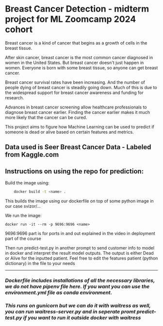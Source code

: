 # Breast Cancer Detection - midterm project for ML Zoomcamp 2024 cohort

Breast cancer is a kind of cancer that begins as a growth of cells in the breast tissue.

After skin cancer, breast cancer is the most common cancer diagnosed in women in the United States. But breast cancer doesn't just happen in women. Everyone is born with some breast tissue, so anyone can get breast cancer.

Breast cancer survival rates have been increasing. And the number of people dying of breast cancer is steadily going down. Much of this is due to the widespread support for breast cancer awareness and funding for research.

Advances in breast cancer screening allow healthcare professionals to diagnose breast cancer earlier. Finding the cancer earlier makes it much more likely that the cancer can be cured. 

This project aims to figure how Machine Learning can be used to predict if someone is dead or alive based on certain features and metrics.

## Data used is Seer Breast Cancer Data - Labeled from Kaggle.com



## Instructions on using the repo for prediction:
Build the image using: 

```bash
    docker build -t <name> .
```

This builds the <name> image using our dockerfile on top of some python image in our case svizor/...

We run the image: 

```bach
docker run -it --rm -p 9696:9696 <name>
```

9696:9696 part is for ports in and out explained in the video in deployment part of the course

Then run predict-test.py in another prompt to send customer info to model in docker and interpret the result model outputs. The output is either Dead or Alive for the inputted patient. Feel free to edit the features patient (python dictionary) in the file to your needs

---

### *Dockerfile includes installations of all the necessary libraries, we do not have pipenv file here. If you want you can use the environment.yml file as conda environment.*
### *This runs on gunicorn but we can do it with waitress as well, you can run waitress-server.py and in seperate promt predict-test.py if you want to run it outside docker with waitress*
